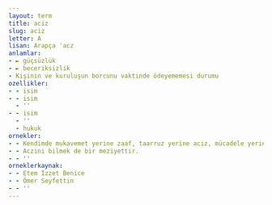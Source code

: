 ```yaml
---
layout: term
title: aciz
slug: aciz
letter: A
lisan: Arapça ʿacz
anlamlar:
- ► güçsüzlük
- ► beceriksizlik
- Kişinin ve kuruluşun borcunu vaktinde ödeyememesi durumu
ozellikler:
- - isim
- - isim
  - ''
- - isim
  - ''
  - hukuk
ornekler:
- - Kendimde mukavemet yerine zaaf, taarruz yerine aciz, mücadele yerine gevşeklik hissediyorum.
- - Aczini bilmek de bir meziyettir.
- - ''
orneklerkaynak:
- - Etem İzzet Benice
- - Ömer Seyfettin
- - ''
---
```


